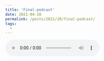 ```yaml
---
title: 'Final-podcast'
date: 2021-04-20
permalink: /posts/2021/20/final-podcast/
tags:
  - 
---
```



![](files/alljoined.mp3)
